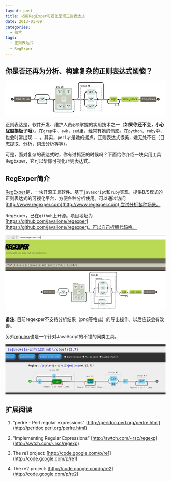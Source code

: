 ```yaml
--- 
layout: post
title: 巧用RegExper可视化呈现正则表达式
date: 2013-01-09
categories:
  - 技术
tags:
  - 正则表达式
  - RegExper
---
```


## 你是否还再为分析、构建复杂的正则表达式烦恼？

![](/img/article/regexper/demo1.png)

正则表达是，软件开发、维护人员`必须`掌握的实用技术之一（__如果你还不会，小心屁股挨板子哦__）。在`grep`中、`awk`，`sed`里，经常有她的倩影。在`python`、`ruby`中，也会时常出现……。其实，`perl`才是她的据点。正则表达式很美，她无处不在（日志提取、分析，词法分析等等）。

可是，面对复杂的表达式时，你有过抓狂的时候吗？下面给你介绍一块实用工具RegExper，它可以帮你可视化正则表达式。


## RegExper简介

[RegExper](http://www.regexper.com/)是，一块开源工具软件。基于`javascript`和`ruby`实现，提供B/S模式的正则表达式的可视化平台，方便各种分析使用。可以通过访问[http://www.regexper.com](http://www.regexper.com),尝试分析各种场景。

RegExper，已在`github`上开源。项目地址为[https://github.com/javallone/regexper](https://github.com/javallone/regexper)。可以自己折腾代码咯。

![](/img/article/regexper/demo2.png)

__**备注:**__ 目前regexper不支持分析结果（png等格式）的导出操作。以后应该会有改善。


另外[regulex](http://jex.im/regulex/)也是一个针对JavaScript的不错的同类工具。

![](/img/article/11/2014-11-28-02.png)


## 扩展阅读

1. "perlre - Perl regular expressions" [http://perldoc.perl.org/perlre.html](http://perldoc.perl.org/perlre.html)

2. "Implementing Regular Expressions" [http://swtch.com/~rsc/regexp](http://swtch.com/~rsc/regexp)

3. The re1 project: [http://code.google.com/p/re1](http://code.google.com/p/re1)

4. The re2 project: [http://code.google.com/p/re2](http://code.google.com/p/re2)


